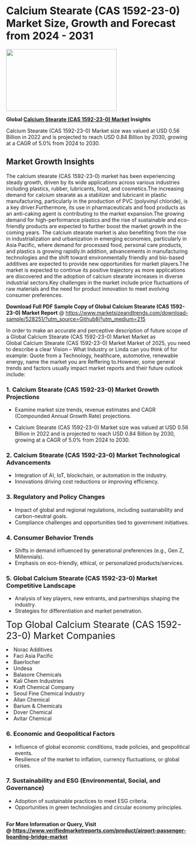 <H1>Calcium Stearate (CAS 1592-23-0) Market Size, Growth and Forecast from 2024 - 2031</H1><img class="aligncenter size-medium wp-image-584254" src="https://thirdeyenews.in/wp-content/uploads/2024/09/Global-Market-Research-300x168.jpeg" alt="" width="300" height="168" /><p><strong>Global&nbsp;<a href="https://www.marketsizeandtrends.com/download-sample/528251/?utm_source=Github8j?utm_medium=215">Calcium Stearate (CAS 1592-23-0) Market</a> Insights</strong></p><p>Calcium Stearate (CAS 1592-23-0) Market size was valued at USD 0.56 Billion in 2022 and is projected to reach USD 0.84 Billion by 2030, growing at a CAGR of 5.0% from 2024 to 2030.</p><p><h2>Market Growth Insights</h2> The calcium stearate (CAS 1592-23-0) market has been experiencing steady growth, driven by its wide applications across various industries including plastics, rubber, lubricants, food, and cosmetics.The increasing demand for calcium stearate as a stabilizer and lubricant in plastic manufacturing, particularly in the production of PVC (polyvinyl chloride), is a key driver.Furthermore, its use in pharmaceuticals and food products as an anti-caking agent is contributing to the market expansion.The growing demand for high-performance plastics and the rise of sustainable and eco-friendly products are expected to further boost the market growth in the coming years. The calcium stearate market is also benefiting from the rise in industrialization and urbanization in emerging economies, particularly in Asia Pacific, where demand for processed food, personal care products, and plastics is growing rapidly.In addition, advancements in manufacturing technologies and the shift toward environmentally friendly and bio-based additives are expected to provide new opportunities for market players.The market is expected to continue its positive trajectory as more applications are discovered and the adoption of calcium stearate increases in diverse industrial sectors.Key challenges in the market include price fluctuations of raw materials and the need for product innovation to meet evolving consumer preferences.</p><p><span class=""><strong>Download Full PDF Sample Copy of Global Calcium Stearate (CAS 1592-23-0) Market Report</strong> @ <a href="https://www.marketsizeandtrends.com/download-sample/528251/?utm_source=Github8j?utm_medium=215" target="_blank">https://www.marketsizeandtrends.com/download-sample/528251/?utm_source=Github8j?utm_medium=215</a></span></p><p>In order to make an accurate and perceptive description of future scope of a Global&nbsp;Calcium Stearate (CAS 1592-23-0) Market Market as Global&nbsp;Calcium Stearate (CAS 1592-23-0) Market Market of 2025, you need to describe a clear Vision &ndash; What Industry or Linda can you think of for example: Quote from a Technology, healthcare, automotive, renewable energy, name the market you are Reffering to.However, some general trends and factors usually impact market reports and their future outlook include:</p><h3>1.&nbsp;<strong>Calcium Stearate (CAS 1592-23-0) Market Growth Projections</strong></h3><ul><li>Examine market size trends, revenue estimates and CAGR (Compounded Annual Growth Rate) projections.</li><li><p>Calcium Stearate (CAS 1592-23-0) Market size was valued at USD 0.56 Billion in 2022 and is projected to reach USD 0.84 Billion by 2030, growing at a CAGR of 5.0% from 2024 to 2030.</p></li></ul><h3>2.&nbsp;<strong>Calcium Stearate (CAS 1592-23-0) Market Technological Advancements</strong></h3><ul><li>Integration of AI, IoT, blockchain, or automation in the industry.</li><li>Innovations driving cost reductions or improving efficiency.</li></ul><h3>3.&nbsp;<strong>Regulatory and Policy Changes</strong></h3><ul><li>Impact of global and regional regulations, including sustainability and carbon-neutral goals.</li><li>Compliance challenges and opportunities tied to government initiatives.</li></ul><h3>4.&nbsp;<strong>Consumer Behavior Trends</strong></h3><ul><li>Shifts in demand influenced by generational preferences (e.g., Gen Z, Millennials).</li><li>Emphasis on eco-friendly, ethical, or personalized products/services.</li></ul><h3>5.&nbsp;<strong>Global Calcium Stearate (CAS 1592-23-0) Market Competitive Landscape</strong></h3><ul><li>Analysis of key players, new entrants, and partnerships shaping the industry.</li><li>Strategies for differentiation and market penetration.</li></ul><p data-pm-slice="1 1 []"><span style="color: inherit; font-family: inherit; font-size: 25px;">Top Global Calcium Stearate (CAS 1592-23-0) Market Companies</span></p><div class="" data-test-id=""><p><li>Norac Additives</li><li> Faci Asia Pacific</li><li> Baerlocher</li><li> Undesa</li><li> Balasore Chemicals</li><li> Kali Chem Industries</li><li> Kraft Chemical Company</li><li> Seoul Fine Chemical Industry</li><li> Allan Chemical</li><li> Barium & Chemicals</li><li> Dover Chemical</li><li> Avitar Chemical</li></p></div><h3>6.&nbsp;<strong>Economic and Geopolitical Factors</strong></h3><ul><li>Influence of global economic conditions, trade policies, and geopolitical events.</li><li>Resilience of the market to inflation, currency fluctuations, or global crises.</li></ul><h3>7.&nbsp;<strong>Sustainability and ESG (Environmental, Social, and Governance)</strong></h3><ul><li>Adoption of sustainable practices to meet ESG criteria.</li><li>Opportunities in green technologies and circular economy principles.</li></ul><h2><strong style="font-size: 14px;">For More Information or Query, Visit @&nbsp;</strong><a style="background-color: #ffffff; font-size: 14px;" href="https://www.marketsizeandtrends.com/report/calcium-stearate-cas-1592-23-0-market/" target="_blank">https://www.verifiedmarketreports.com/product/airport-passenger-boarding-bridge-market</a></h2>